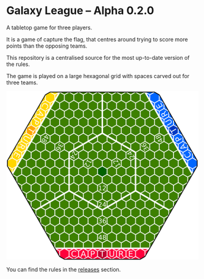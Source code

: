 # Galaxy League &ndash; Alpha 0.2.0

A tabletop game for three players.

It is a game of capture the flag, that centres around trying to score more points than the opposing teams.

This repository is a centralised source for the most up-to-date version of the rules.

The game is played on a large hexagonal grid with spaces carved out for three teams.

![The board](graphics/board-2.png)

You can find the rules in the [releases](https://github.com/WauSoft/GalaxyLeague/releases) section.
